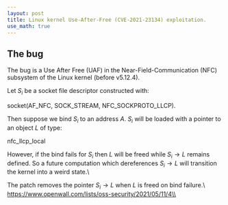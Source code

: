 ```yaml
---
layout: post
title: Linux kernel Use-After-Free (CVE-2021-23134) exploitation.
use_math: true
---
```


## The bug
The bug is a Use After Free (UAF) in the Near-Field-Communication (NFC) subsystem of the Linux kernel (before v5.12.4).

Let $S_i$ be a socket file descriptor constructed with:

socket(AF_NFC, SOCK_STREAM, NFC_SOCKPROTO_LLCP). 

Then suppose we bind $S_i$ to an address $A$.
$S_i$ will be loaded with a pointer to an object $L$ of type:

nfc_llcp_local

However, if the bind fails for $S_i$ then $L$ will be freed while $S_i \to L$ remains defined. So a future computation which dereferences $S_i \to L$ will transition the kernel into a weird state.\\ 

The patch removes the pointer $S_i \to L$ when $L$ is freed on bind failure.\\ 
https://www.openwall.com/lists/oss-security/2021/05/11/4\\

